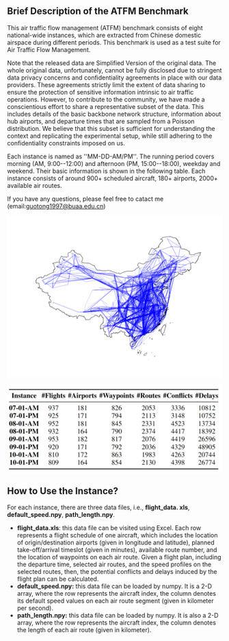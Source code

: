 ## Brief Description of the ATFM Benchmark

This air traffic flow management (ATFM) benchmark consists of eight national-wide instances, which are extracted from Chinese domestic airspace during different periods.
This benchmark is used as a test suite for Air Traffic Flow Management.

Note that the released data are Simplified Version of the original data. The whole original data, unfortunately, cannot be fully disclosed due to stringent data privacy concerns and confidentiality agreements in place with our data providers. These agreements strictly limit the extent of data sharing to ensure the protection of sensitive information intrinsic to air traffic operations. However, to contribute to the community, we have made a conscientious effort to share a representative subset of the data. This includes details of the basic backbone network structure, information about hub airports, and departure times that are sampled from a Poisson distribution. We believe that this subset is sufficient for understanding the context and replicating the experimental setup, while still adhering to the confidentiality constraints imposed on us.

Each instance is named as ''MM-DD-AM/PM''. The running period covers morning (AM, 9:00--12:00) and afternoon (PM, 15:00--18:00), weekday and weekend. Their basic information is shown in the following table. Each instance consists of around 900+ scheduled aircraft, 180+ airports, 2000+ available air routes. 

If you have any questions, please feel free to catact me (email:guotong1997@buaa.edu.cn)

![map](https://github.com/buaaguotong/ATFM-Benchmark/blob/main/img/map.png)

![data_info](https://github.com/buaaguotong/ATFM-Benchmark/blob/main/img/data_info.png)





## How to Use the Instance?

For each instance, there are three data files, i.e., **flight_data. xls**, **default_speed.npy**,  **path_length.npy**.

* **flight_data.xls**: this data file can be visited using Excel. Each row represents a flight schedule of one aircraft, which includes the location of origin/destination airports (given in longitude and latitude), planned take-off/arrival timeslot (given in minutes), available route number, and the location of waypoints on each air route. Given a flight plan, including the departure time, selected air routes, and the speed profiles on the selected routes, then, the potential conflicts and delays induced by the flight plan can be calculated.
* **default_speed.npy:** this data file can be loaded by numpy. It is a 2-D array, where the row represents the aircraft index, the column denotes its default speed values on each air route segment (given in kilometer per second).
* **path_length.npy:** this data file can be loaded by numpy. It is also a 2-D array, where the row represents the aircraft index, the column denotes the length of each air route (given in kilometer). 
